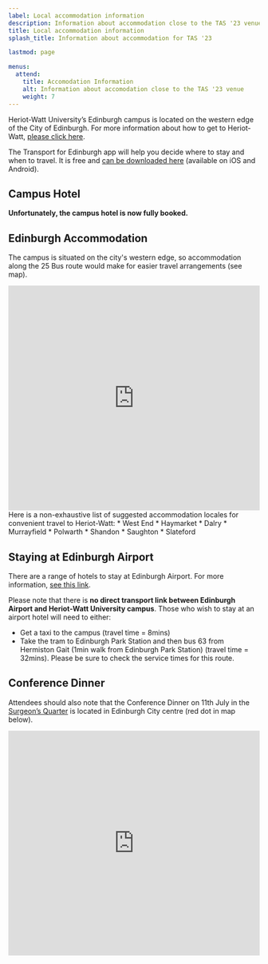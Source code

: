```yaml
---
label: Local accommodation information
description: Information about accommodation close to the TAS '23 venue at Heriot-Watt University.
title: Local accommodation information
splash_title: Information about accommodation for TAS '23

lastmod: page

menus:
  attend:
    title: Accomodation Information
    alt: Information about accomodation close to the TAS '23 venue
    weight: 7
---
```


 
Heriot-Watt University’s Edinburgh campus is located on the western edge of the City of Edinburgh. For more information about how to get to Heriot-Watt, [please click here](https://symposium.tas.ac.uk/attend/travel-information/ "Information about travelling to Heriot-Watt University").  

The Transport for Edinburgh app will help you decide where to stay and when to travel. It is free and [can be downloaded here](https://tfeapp.com/ "Download the Transport for Edinburgh app") (available on iOS and Android).  

## Campus Hotel 
**Unfortunately, the campus hotel is now fully booked.**

<!--There is a hotel on campus, Courtyard by Marriot. It is located a short 5mins walk from the conference venue. For more details and booking information [click here](https://www.marriott.com/en-us/hotels/edihw-courtyard-edinburgh-west/overview/?scid=f2ae0541-1279-4f24-b197-a979c79310b0 "Book a room at the Courtyard by Marriot hotel").  
--> 

## Edinburgh Accommodation 
The campus is situated on the city's western edge, so accommodation along the 25 Bus route would make for easier travel arrangements (see map). 

<iframe src="https://www.google.com/maps/embed?pb=!1m28!1m12!1m3!1d35759.48429068549!2d-3.2936588963615634!3d55.93259667654097!2m3!1f0!2f0!3f0!3m2!1i1024!2i768!4f13.1!4m13!3e3!4m5!1s0x4887b800a5982623%3A0x64f2147b7ce71727!2sEdinburgh!3m2!1d55.953252!2d-3.1882669999999997!4m5!1s0x4887c46af06eff31%3A0xea463bd59d93b226!2sHeriot-Watt%20University%20Edinburgh%20Campus%2C%20Heriot%20Watt%20University%2C%20Edinburgh%2C%20Currie!3m2!1d55.9111604!2d-3.3216710999999997!5e0!3m2!1sen!2suk!4v1684615038825!5m2!1sen!2suk" width="100%" height="450" style="border:0;" allowfullscreen="" loading="lazy" referrerpolicy="no-referrer-when-downgrade"></iframe>

<br>
Here is a non-exhaustive list of suggested accommodation locales for convenient travel to Heriot-Watt:  
* West End 
* Haymarket 
* Dalry 
* Murrayfield 
* Polwarth 
* Shandon 
* Saughton 
* Slateford 
 
## Staying at Edinburgh Airport 
There are a range of hotels to stay at Edinburgh Airport. For more information, [see this link](https://www.edinburghairport.com/prepare/hotels "Hotels at Edinburgh Airport").  

Please note that there is **no direct transport link between Edinburgh Airport and Heriot-Watt University campus**. Those who wish to stay at an airport hotel will need to either: 

* Get a taxi to the campus (travel time = 8mins)
* Take the tram to Edinburgh Park Station and then bus 63 from Hermiston Gait (1min walk from Edinburgh Park Station) (travel time = 32mins). Please be sure to check the service times for this route.  


## Conference Dinner 
Attendees should also note that the Conference Dinner on 11th July in the [Surgeon’s Quarter](https://www.surgeonsquarter.com/ "The Surgeon's Quarter website") is located in Edinburgh City centre (red dot in map below).  

<iframe src="https://www.google.com/maps/embed?pb=!1m28!1m12!1m3!1d35758.84343551055!2d-3.2940686463504423!3d55.933291026607854!2m3!1f0!2f0!3f0!3m2!1i1024!2i768!4f13.1!4m13!3e3!4m5!1s0x4887c46af06eff31%3A0xea463bd59d93b226!2sHeriot-Watt%20University%20Edinburgh%20Campus%2C%20Heriot%20Watt%20University%2C%20Edinburgh%2C%20Currie!3m2!1d55.9111604!2d-3.3216710999999997!4m5!1s0x4887c7d4e0ad7e3f%3A0x4ccf5c84932ac8a6!2sSurgeons%20Quarter%2C%20Hill%20Place%2C%20Edinburgh!3m2!1d55.9462614!2d-3.1841063!5e0!3m2!1sen!2suk!4v1684615150286!5m2!1sen!2suk" width="100%" height="450" style="border:0;" allowfullscreen="" loading="lazy" referrerpolicy="no-referrer-when-downgrade"></iframe>
 
 
 	
